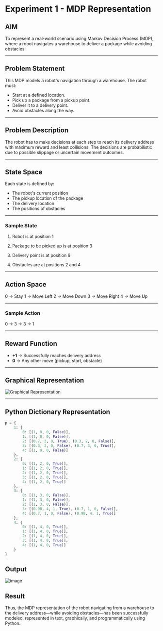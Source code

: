 # Experiment 1 - MDP Representation

## AIM
To represent a real-world scenario using Markov Decision Process (MDP), where a robot navigates a warehouse to deliver a package while avoiding obstacles.

---

## Problem Statement
This MDP models a robot's navigation through a warehouse. The robot must:
- Start at a defined location.
- Pick up a package from a pickup point.
- Deliver it to a delivery point.
- Avoid obstacles along the way.

---

##  Problem Description
The robot has to make decisions at each step to reach its delivery address with maximum reward and least collisions. The decisions are probabilistic due to possible slippage or uncertain movement outcomes.

---

## State Space
Each state is defined by:
- The robot's current position
- The pickup location of the package
- The delivery location
- The positions of obstacles

---

### Sample State

1. Robot is at position 1

2. Package to be picked up is at position 3

3. Delivery point is at position 6

4. Obstacles are at positions 2 and 4


---

## Action Space
0 -> Stay
1 -> Move Left
2 -> Move Down
3 -> Move Right
4 -> Move Up


---

### Sample Action

0 → 3 → 3 → 1


---

##  Reward Function
- **+1** → Successfully reaches delivery address  
- **0** → Any other move (pickup, start, obstacle)

---

##  Graphical Representation
![Graphical Representation](https://github.com/user-attachments/assets/2726df17-fa19-4748-b1a9-315f221df897)

---

##  Python Dictionary Representation
```python
p = {
    1: {
        0: [(1, 0, 0, False)],
        1: [(1, 0, 0, False)],
        2: [(0.7, 3, 0, True), (0.3, 2, 0, False)],
        3: [(0.3, 2, 0, False), (0.7, 3, 0, True)],
        4: [(1, 0, 0, False)]
    },
    2: {
        0: [(1, 2, 0, True)],
        1: [(1, 2, 0, True)],
        2: [(1, 2, 0, True)],
        3: [(1, 2, 0, True)],
        4: [(1, 2, 0, True)]
    },
    3: {
        0: [(1, 3, 0, False)],
        1: [(1, 3, 0, False)],
        2: [(1, 3, 0, False)],
        3: [(0.98, 4, 1, True), (0.7, 1, 0, False)],
        4: [(0.7, 1, 0, False), (0.98, 4, 1, True)]
    },
    4: {
        0: [(1, 4, 0, True)],
        1: [(1, 4, 0, True)],
        2: [(1, 4, 0, True)],
        3: [(1, 4, 0, True)],
        4: [(1, 4, 0, True)]
    }
}
```
## Output
![image](https://github.com/user-attachments/assets/e59d6b36-8d3a-47ed-84ea-f94e9ad135f5)
## Result
Thus, the MDP representation of the robot navigating from a warehouse to the delivery address—while avoiding obstacles—has been successfully modeled, represented in text, graphically, and programmatically using Python.
